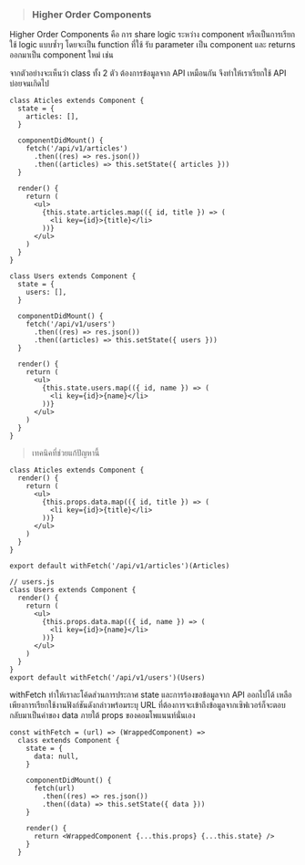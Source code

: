 > ### Higher Order Components

Higher Order Components คือ การ share logic ระหว่าง component หรือเป็นการเรียกใช้ logic แบบซ้ำๆ โดยจะเป็น function ที่ใช้ รับ parameter เป็น component และ returns ออกมาเป็น component ใหม่ เช่น

จากตัวอย่างจะเห็นว่า class ทั้ง 2 ตัว ต้องการข้อมูลจาก API เหมือนกัน จึงทำให้เราเรียกใช้ API บ่อยจนเกิดไป

```
class Aticles extends Component {
  state = {
    articles: [],
  }

  componentDidMount() {
    fetch('/api/v1/articles')
      .then((res) => res.json())
      .then((articles) => this.setState({ articles }))
  }

  render() {
    return (
      <ul>
        {this.state.articles.map(({ id, title }) => (
          <li key={id}>{title}</li>
        ))}
      </ul>
    )
  }
}
```

```
class Users extends Component {
  state = {
    users: [],
  }

  componentDidMount() {
    fetch('/api/v1/users')
      .then((res) => res.json())
      .then((articles) => this.setState({ users }))
  }

  render() {
    return (
      <ul>
        {this.state.users.map(({ id, name }) => (
          <li key={id}>{name}</li>
        ))}
      </ul>
    )
  }
}
```

> เทคนิคที่ช่วยแก้ปัญหานี้

```
class Aticles extends Component {
  render() {
    return (
      <ul>
        {this.props.data.map(({ id, title }) => (
          <li key={id}>{title}</li>
        ))}
      </ul>
    )
  }
}

export default withFetch('/api/v1/articles')(Articles)

// users.js
class Users extends Component {
  render() {
    return (
      <ul>
        {this.props.data.map(({ id, name }) => (
          <li key={id}>{name}</li>
        ))}
      </ul>
    )
  }
}
export default withFetch('/api/v1/users')(Users)
```
withFetch ทำให้เราละโค้ดส่วนการประกาศ state และการร้องขอข้อมูลจาก API ออกไปได้ เหลือเพียงการเรียกใช้งานฟังก์ชันดังกล่าวพร้อมระบุ URL ที่ต้องการจะเข้าถึงข้อมูลจากเซิฟเวอร์ก็จะตอบกลับมาเป็นค่าของ data ภายใต้ props ของคอมโพแนนท์นั่นเอง

```
const withFetch = (url) => (WrappedComponent) =>
  class extends Component {
    state = {
      data: null,
    }

    componentDidMount() {
      fetch(url)
        .then((res) => res.json())
        .then((data) => this.setState({ data }))
    }

    render() {
      return <WrappedComponent {...this.props} {...this.state} />
    }
  }
```




